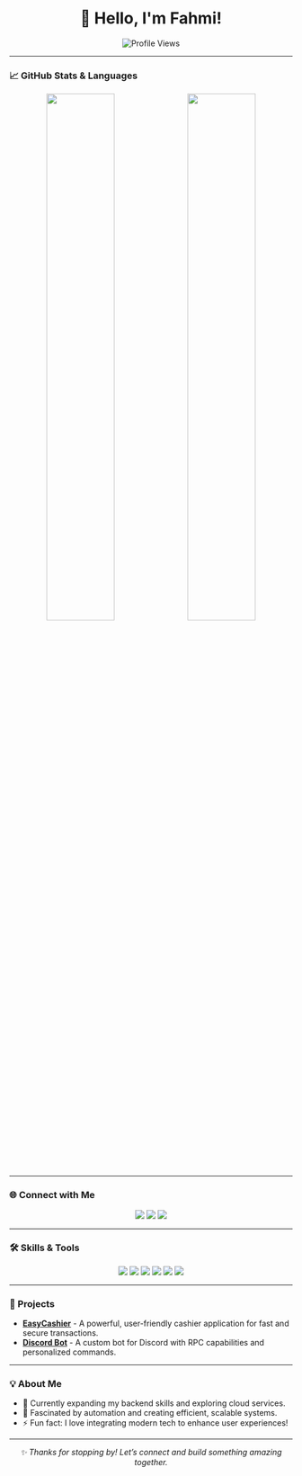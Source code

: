 <div align="center">
  
  # 👋 Hello, I'm Fahmi!
  
  ![Profile Views](https://visitcount.itsvg.in/api?id=miiiwdy&label=Profile%20Views&color=6&icon=8&pretty=true)
  
</div>

---

### 📈 GitHub Stats & Languages

<div align="center">

  <img src="https://github-readme-stats.vercel.app/api?username=miiiwdy&theme=radical&show_icons=true&hide_border=true&count_private=true" width="49%" />
  <img src="https://github-readme-stats.vercel.app/api/top-langs/?username=miiiwdy&theme=radical&show_icons=true&hide_border=true&layout=compact" width="49%" />

</div>

---

### 🌐 Connect with Me

<p align="center">
  <a href="mailto:fahmiwidyaa@gmail.com"><img src="https://img.shields.io/badge/Gmail-D14836?style=for-the-badge&logo=gmail&logoColor=white" /></a>
  <a href="https://www.linkedin.com/in/yourprofile"><img src="https://img.shields.io/badge/LinkedIn-0A66C2?style=for-the-badge&logo=linkedin&logoColor=white" /></a>
  <a href="https://twitter.com/yourprofile"><img src="https://img.shields.io/badge/Twitter-1DA1F2?style=for-the-badge&logo=twitter&logoColor=white" /></a>
</p>

---

### 🛠️ Skills & Tools

<p align="center">
  <img src="https://img.shields.io/badge/JavaScript-F7DF1E?style=for-the-badge&logo=javascript&logoColor=black" />
  <img src="https://img.shields.io/badge/PHP-777BB4?style=for-the-badge&logo=php&logoColor=white" />
  <img src="https://img.shields.io/badge/Laravel-FF2D20?style=for-the-badge&logo=laravel&logoColor=white" />
  <img src="https://img.shields.io/badge/HTML5-E34F26?style=for-the-badge&logo=html5&logoColor=white" />
  <img src="https://img.shields.io/badge/CSS3-1572B6?style=for-the-badge&logo=css3&logoColor=white" />
  <img src="https://img.shields.io/badge/MySQL-4479A1?style=for-the-badge&logo=mysql&logoColor=white" />
</p>

---

### 🚀 Projects

- **[EasyCashier](#)** - A powerful, user-friendly cashier application for fast and secure transactions.
- **[Discord Bot](#)** - A custom bot for Discord with RPC capabilities and personalized commands.
  
---

### 💡 About Me

- 🌱 Currently expanding my backend skills and exploring cloud services.
- 🤖 Fascinated by automation and creating efficient, scalable systems.
- ⚡ Fun fact: I love integrating modern tech to enhance user experiences!

---

<div align="center">
  
  _✨ Thanks for stopping by! Let’s connect and build something amazing together._
  
</div>
